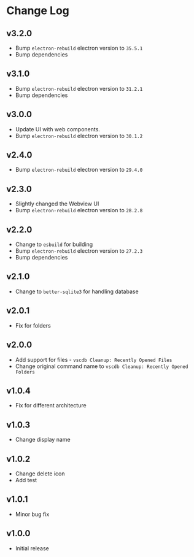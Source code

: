 # Change Log

## v3.2.0

- Bump `electron-rebuild` electron version to `35.5.1`
- Bump dependencies

## v3.1.0

- Bump `electron-rebuild` electron version to `31.2.1`
- Bump dependencies

## v3.0.0

- Update UI with web components.
- Bump `electron-rebuild` electron version to `30.1.2`

## v2.4.0

- Bump `electron-rebuild` electron version to `29.4.0`

## v2.3.0

- Slightly changed the Webview UI
- Bump `electron-rebuild` electron version to `28.2.8`

## v2.2.0

- Change to `esbuild` for building
- Bump `electron-rebuild` electron version to `27.2.3`
- Bump dependencies

## v2.1.0

- Change to `better-sqlite3` for handling database

## v2.0.1

- Fix for folders

## v2.0.0

- Add support for files - `vscdb Cleanup: Recently Opened Files`
- Change original command name to `vscdb Cleanup: Recently Opened Folders`

## v1.0.4

- Fix for different architecture

## v1.0.3

- Change display name

## v1.0.2

- Change delete icon
- Add test

## v1.0.1

- Minor bug fix

## v1.0.0

- Initial release
